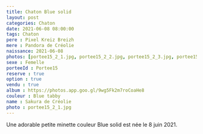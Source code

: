 ```yaml
---
title: Chaton Blue solid
layout: post
categories: Chaton
date: 2021-06-08 08:00:00
tags: Chaton
pere : Pixel Kreiz Breizh
mere : Pandora de Créolie
naissance: 2021-06-08
photos: [portee15_2_1.jpg, portee15_2_2.jpg, portee15_2_3.jpg, portee15_2_4.jpg, portee15_2_5.jpg, portee15_2_6.jpg ]
sexe : Femelle
porteeId : Portee15
reserve : true
option : true
vendu : true
album : https://photos.app.goo.gl/9wg5Fk2m7roCoaHe8
couleur : Blue tabby
name : Sakura de Créolie
photo : portee15_2_1.jpg
---
```


Une adorable petite minette couleur Blue solid est née le 8 juin 2021.

